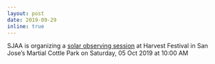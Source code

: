 ```yaml
---
layout: post
date: 2019-09-29
inline: true
---
```


SJAA is organizing a [solar observing session](https://www.sjaa.net/meetup-events/solar-observing-at-harvest-festival-2/) at Harvest Festival in San Jose’s Martial Cottle Park on Saturday, 05 Oct 2019 at 10:00 AM
